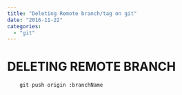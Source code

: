 ```yaml
---
title: "Deleting Remote branch/tag on git"
date: "2016-11-22"
categories: 
  - "git"
---
```


# DELETING REMOTE BRANCH

```
    git push origin :branchName
```
